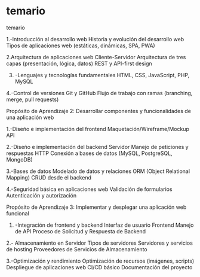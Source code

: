# temario
temario 

1.-Introducción al desarrollo web
Historia y evolución del desarrollo web
Tipos de aplicaciones web (estáticas, dinámicas, SPA, PWA)





2.Arquitectura de aplicaciones web
Cliente-Servidor
Arquitectura de tres capas (presentación, lógica, datos)
REST y API-first design


3. -Lenguajes y tecnologías fundamentales
HTML, CSS, JavaScript, PHP, MySQL



4.-Control de versiones
Git y GitHub
Flujo de trabajo con ramas (branching, merge, pull requests)



Propósito de Aprendizaje 2: Desarrollar componentes y funcionalidades de una aplicación web




1.-Diseño e implementación del frontend
Maquetación/Wireframe/Mockup
API


2.-Diseño e implementación del backend
Servidor
Manejo de peticiones y respuestas HTTP
Conexión a bases de datos (MySQL, PostgreSQL, MongoDB)


3.-Bases de datos
 Modelado de datos y relaciones
ORM (Object Relational Mapping)
CRUD desde el backend



4.-Seguridad básica en aplicaciones web
Validación de formularios
Autenticación y autorización 

Propósito de Aprendizaje 3: Implementar y desplegar una aplicación web funcional



1. -Integración de frontend y backend
Interfaz de usuario Frontend
Manejo de API
Proceso de Solicitud y Respuesta de Backend




2.- Almacenamiento en Servidor
Tipos de servidores 
Servidores y servicios de hosting 
Proveedores de Servicios de Almacenamiento




3.-Optimización y rendimiento
Optimización de recursos (imágenes, scripts)
Despliegue de aplicaciones web
CI/CD básico
Documentación del proyecto
